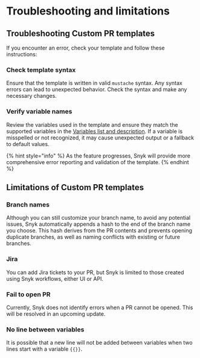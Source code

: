 # Troubleshooting and limitations

## Troubleshooting Custom PR templates

If you encounter an error, check your template and follow these instructions:

### Check template syntax

Ensure that the template is written in valid `mustache` syntax. Any syntax errors can lead to unexpected behavior. Check the syntax and make any necessary changes. &#x20;

### Verify variable names

Review the variables used in the template and ensure they match the supported variables in the [Variables list and description](variables-list-and-description.md). If a variable is misspelled or not recognized, it may cause unexpected output or a fallback to default values.&#x20;

{% hint style="info" %}
As the feature progresses, Snyk will provide more comprehensive error reporting and validation of the template.
{% endhint %}

## Limitations of Custom PR templates

### Branch names&#x20;

Although you can still customize your branch name, to avoid any potential issues, Snyk automatically appends a hash to the end of the branch name you choose. This hash derives from the PR contents and prevents opening duplicate branches, as well as naming conflicts with existing or future branches.

### Jira

You can add Jira tickets to your PR, but Snyk is limited to those created using Snyk workflows, either UI or API.

### Fail to open PR

Currently, Snyk does not identify errors when a PR cannot be opened. This will be resolved in an upcoming update.

### No line between variables

It is possible that a new line will not be added between variables when two lines start with a variable `{{}}`.

